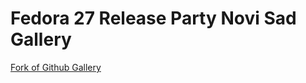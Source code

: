 # Fedora 27 Release Party Novi Sad Gallery

[Fork of Github Gallery](https://github.com/lthr/github-gallery)

